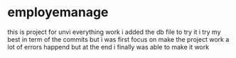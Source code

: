 # employemanage
this is project for unvi everything work i added the db file to try it
i try my best in term of the commits but i was first focus on make the project work
a lot of errors happend but at the end i finally was able to make it work
